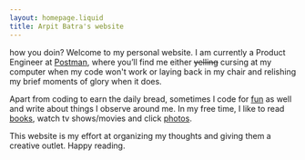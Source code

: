```yaml
---
layout: homepage.liquid
title: Arpit Batra's website
---
```

how you doin? Welcome to my personal website. I am currently a Product Engineer at [Postman](https://www.getpostman.com/), where you’ll find me either ~~yelling~~ cursing at my computer when my code won't work or laying back in my chair and relishing my brief moments of glory when it does.

Apart from coding to earn the daily bread, sometimes I code for [fun](https://github.com/arpitbatra123) as well and write about things I observe around me.  In my free time, I like to read [books](https://goodreads.com/arpitbatra123), watch tv shows/movies and click [photos](https://unsplash.com/@arpitbatra123/).

This website is my effort at organizing my thoughts and giving them a creative outlet. Happy reading.
